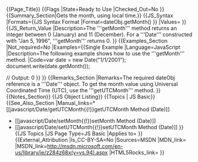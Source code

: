 {{Page_Title}}
{{Flags
|State=Ready to Use
|Checked_Out=No
}}
{{Summary_Section|Gets the month, using local time.}}
{{JS_Syntax
|Formats={{JS Syntax Format
|Format=dateObj.getMonth()
}}
|Values=
}}
{{JS_Return_Value
|Description=The '''getMonth''' method returns an integer between 0 (January) and 11 (December). For a '''Date''' constructed with "Jan 5, 1996", '''getMonth''' returns 0.
}}
{{Examples_Section
|Not_required=No
|Examples={{Single Example
|Language=JavaScript
|Description=The following example shows how to use the '''getMonth''' method.
|Code=var date = new Date("1/1/2001");
 document.write(date.getMonth());
 
 // Output: 0
}}
}}
{{Remarks_Section
|Remarks=The required dateObj reference is a '''Date''' object. To get the month value using Universal Coordinated Time (UTC), use the '''getUTCMonth''' method.
}}
{{Notes_Section}}
{{JS Object Listing}}
{{Topics | JS Basic}}
{{See_Also_Section
|Manual_links=* [[javascript/Date/getUTCMonth{{!}}getUTCMonth Method (Date)]]
* [[javascript/Date/setMonth{{!}}setMonth Method (Date)]]
* [[javascript/Date/setUTCMonth{{!}}setUTCMonth Method (Date)]]
}}
{{JS Topics
|JS Page Type=JS Basic
|Applies to=
}}
{{External_Attribution
|Is_CC-BY-SA=No
|Sources=MSDN
|MDN_link=
|MSDN_link=http://msdn.microsoft.com/en-us/library/ie/z284z68x(v=vs.94).aspx
|HTML5Rocks_link=
}}
